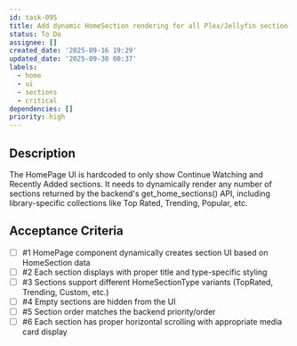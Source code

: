 ```yaml
---
id: task-095
title: Add dynamic HomeSection rendering for all Plex/Jellyfin section types
status: To Do
assignee: []
created_date: '2025-09-16 19:29'
updated_date: '2025-09-30 00:37'
labels:
  - home
  - ui
  - sections
  - critical
dependencies: []
priority: high
---
```


## Description

<!-- SECTION:DESCRIPTION:BEGIN -->
The HomePage UI is hardcoded to only show Continue Watching and Recently Added sections. It needs to dynamically render any number of sections returned by the backend's get_home_sections() API, including library-specific collections like Top Rated, Trending, Popular, etc.
<!-- SECTION:DESCRIPTION:END -->

## Acceptance Criteria
<!-- AC:BEGIN -->
- [ ] #1 HomePage component dynamically creates section UI based on HomeSection data
- [ ] #2 Each section displays with proper title and type-specific styling
- [ ] #3 Sections support different HomeSectionType variants (TopRated, Trending, Custom, etc.)
- [ ] #4 Empty sections are hidden from the UI
- [ ] #5 Section order matches the backend priority/order
- [ ] #6 Each section has proper horizontal scrolling with appropriate media card display
<!-- AC:END -->
